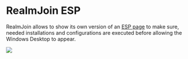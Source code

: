 # RealmJoin ESP

RealmJoin allows to show its own version of an [ESP page](https://docs.microsoft.com/en-us/mem/intune/enrollment/windows-enrollment-status) to make sure, needed installations and configurations are executed before allowing the Windows Desktop to appear.

![](<../../.gitbook/assets/image (17) (1) (1) (1).png>)
